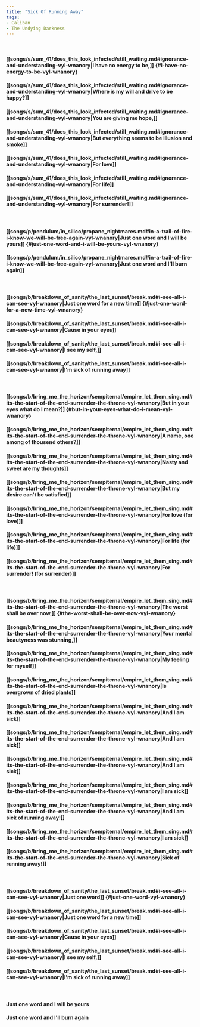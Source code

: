 ```yaml
---
title: "Sick Of Running Away"
tags:
- Caliban
- The Undying Darkness
---
```

&nbsp;
#### [[songs/s/sum_41/does_this_look_infected/still_waiting.md#ignorance-and-understanding-vyl-wnanory|I have no energy to be,]] {#i-have-no-energy-to-be-vyl-wnanory}
#### [[songs/s/sum_41/does_this_look_infected/still_waiting.md#ignorance-and-understanding-vyl-wnanory|Where is my will and drive to be happy?]]
#### [[songs/s/sum_41/does_this_look_infected/still_waiting.md#ignorance-and-understanding-vyl-wnanory|You are giving me hope,]]
#### [[songs/s/sum_41/does_this_look_infected/still_waiting.md#ignorance-and-understanding-vyl-wnanory|But everything seems to be illusion and smoke]]
#### [[songs/s/sum_41/does_this_look_infected/still_waiting.md#ignorance-and-understanding-vyl-wnanory|For love]]
#### [[songs/s/sum_41/does_this_look_infected/still_waiting.md#ignorance-and-understanding-vyl-wnanory|For life]]
#### [[songs/s/sum_41/does_this_look_infected/still_waiting.md#ignorance-and-understanding-vyl-wnanory|For surrender!]]
&nbsp;
#### [[songs/p/pendulum/in_silico/propane_nightmares.md#in-a-trail-of-fire-i-know-we-will-be-free-again-vyl-wnanory|Just one word and I will be yours]] {#just-one-word-and-i-will-be-yours-vyl-wnanory}
#### [[songs/p/pendulum/in_silico/propane_nightmares.md#in-a-trail-of-fire-i-know-we-will-be-free-again-vyl-wnanory|Just one word and I'll burn again]]
&nbsp;
#### [[songs/b/breakdown_of_sanity/the_last_sunset/break.md#i-see-all-i-can-see-vyl-wnanory|Just one word for a new time]] {#just-one-word-for-a-new-time-vyl-wnanory}
#### [[songs/b/breakdown_of_sanity/the_last_sunset/break.md#i-see-all-i-can-see-vyl-wnanory|Cause in your eyes]]
#### [[songs/b/breakdown_of_sanity/the_last_sunset/break.md#i-see-all-i-can-see-vyl-wnanory|I see my self,]]
#### [[songs/b/breakdown_of_sanity/the_last_sunset/break.md#i-see-all-i-can-see-vyl-wnanory|I'm sick of running away]]
&nbsp;
#### [[songs/b/bring_me_the_horizon/sempiternal/empire_let_them_sing.md#its-the-start-of-the-end-surrender-the-throne-vyl-wnanory|But in your eyes what do I mean?]] {#but-in-your-eyes-what-do-i-mean-vyl-wnanory}
#### [[songs/b/bring_me_the_horizon/sempiternal/empire_let_them_sing.md#its-the-start-of-the-end-surrender-the-throne-vyl-wnanory|A name, one among of thousend others?]]
#### [[songs/b/bring_me_the_horizon/sempiternal/empire_let_them_sing.md#its-the-start-of-the-end-surrender-the-throne-vyl-wnanory|Nasty and sweet are my thoughts]]
#### [[songs/b/bring_me_the_horizon/sempiternal/empire_let_them_sing.md#its-the-start-of-the-end-surrender-the-throne-vyl-wnanory|But my desire can't be satisfied]]
#### [[songs/b/bring_me_the_horizon/sempiternal/empire_let_them_sing.md#its-the-start-of-the-end-surrender-the-throne-vyl-wnanory|For love (for love)]]
#### [[songs/b/bring_me_the_horizon/sempiternal/empire_let_them_sing.md#its-the-start-of-the-end-surrender-the-throne-vyl-wnanory|For life (for life)]]
#### [[songs/b/bring_me_the_horizon/sempiternal/empire_let_them_sing.md#its-the-start-of-the-end-surrender-the-throne-vyl-wnanory|For surrender! (for surrender)]]
&nbsp;
#### [[songs/b/bring_me_the_horizon/sempiternal/empire_let_them_sing.md#its-the-start-of-the-end-surrender-the-throne-vyl-wnanory|The worst shall be over now,]] {#the-worst-shall-be-over-now-vyl-wnanory}
#### [[songs/b/bring_me_the_horizon/sempiternal/empire_let_them_sing.md#its-the-start-of-the-end-surrender-the-throne-vyl-wnanory|Your mental beautyness was stunning,]]
#### [[songs/b/bring_me_the_horizon/sempiternal/empire_let_them_sing.md#its-the-start-of-the-end-surrender-the-throne-vyl-wnanory|My feeling for myself]]
#### [[songs/b/bring_me_the_horizon/sempiternal/empire_let_them_sing.md#its-the-start-of-the-end-surrender-the-throne-vyl-wnanory|Is overgrown of dried plants]]
#### [[songs/b/bring_me_the_horizon/sempiternal/empire_let_them_sing.md#its-the-start-of-the-end-surrender-the-throne-vyl-wnanory|And I am sick]]
#### [[songs/b/bring_me_the_horizon/sempiternal/empire_let_them_sing.md#its-the-start-of-the-end-surrender-the-throne-vyl-wnanory|And I am sick]]
#### [[songs/b/bring_me_the_horizon/sempiternal/empire_let_them_sing.md#its-the-start-of-the-end-surrender-the-throne-vyl-wnanory|And I am sick]]
#### [[songs/b/bring_me_the_horizon/sempiternal/empire_let_them_sing.md#its-the-start-of-the-end-surrender-the-throne-vyl-wnanory|I am sick]]
#### [[songs/b/bring_me_the_horizon/sempiternal/empire_let_them_sing.md#its-the-start-of-the-end-surrender-the-throne-vyl-wnanory|And I am sick of running away!]]
#### [[songs/b/bring_me_the_horizon/sempiternal/empire_let_them_sing.md#its-the-start-of-the-end-surrender-the-throne-vyl-wnanory|I am sick]]
#### [[songs/b/bring_me_the_horizon/sempiternal/empire_let_them_sing.md#its-the-start-of-the-end-surrender-the-throne-vyl-wnanory|Sick of running away!]]
&nbsp;
#### [[songs/b/breakdown_of_sanity/the_last_sunset/break.md#i-see-all-i-can-see-vyl-wnanory|Just one word]] {#just-one-word-vyl-wnanory}
#### [[songs/b/breakdown_of_sanity/the_last_sunset/break.md#i-see-all-i-can-see-vyl-wnanory|Just one word for a new time]]
#### [[songs/b/breakdown_of_sanity/the_last_sunset/break.md#i-see-all-i-can-see-vyl-wnanory|Cause in your eyes]]
#### [[songs/b/breakdown_of_sanity/the_last_sunset/break.md#i-see-all-i-can-see-vyl-wnanory|I see my self,]]
#### [[songs/b/breakdown_of_sanity/the_last_sunset/break.md#i-see-all-i-can-see-vyl-wnanory|I'm sick of running away]]
&nbsp;
#### Just one word and I will be yours
#### Just one word and I'll burn again
